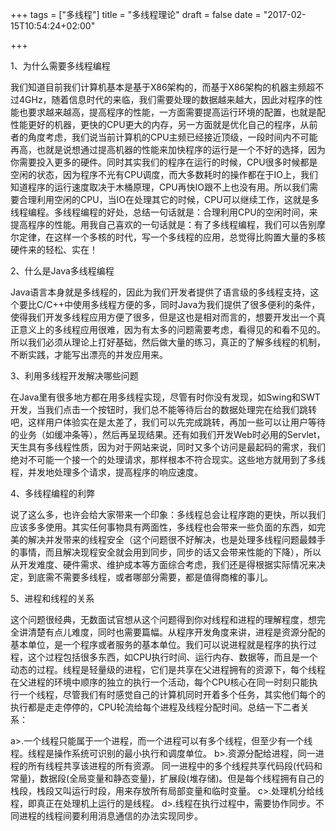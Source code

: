 
+++
tags = ["多线程"]
title = "多线程理论"
draft = false
date = "2017-02-15T10:54:24+02:00"

+++



1、为什么需要多线程编程

我们知道目前我们计算机基本是基于X86架构的，而基于X86架构的机器主频超不过4GHz，随着信息时代的来临，我们需要处理的数据越来越大，因此对程序的性能也要求越来越高，提高程序的性能，一方面需要提高运行环境的配置，也就是配性能更好的机器，更快的CPU更大的内存，另一方面就是优化自己的程序，从前者的角度考虑，我们说当前计算机的CPU主频已经接近顶级，一段时间内不可能再高，也就是说想通过提高机器的性能来加快程序的运行是一个不好的选择，因为你需要投入更多的硬件。同时其实我们的程序在运行的时候，CPU很多时候都是空闲的状态，因为程序不光有CPU调度，而大多数耗时的操作都在于IO上，我们知道程序的运行速度取决于木桶原理，CPU再快IO跟不上也没有用。所以我们需要合理利用空闲的CPU，当IO在处理其它的时候，CPU可以继续工作，这就是多线程编程。多线程编程的好处，总结一句话就是：合理利用CPU的空闲时间，来提高程序的性能。用我自己喜欢的一句话就是：有了多线程编程，我们可以告别摩尔定律，在这样一个多核的时代，写一个多线程的应用，总觉得比购置大量的多核硬件来的轻松、实在！

2、什么是Java多线程编程

Java语言本身就是多线程的，因此为我们开发者提供了语言级的多线程支持，这个要比C/C++中使用多线程方便的多，同时Java为我们提供了很多便利的条件，使得我们开发多线程应用方便了很多，但是这也是相对而言的，想要开发出一个真正意义上的多线程应用很难，因为有太多的问题需要考虑，看得见的和看不见的。所以我们必须从理论上打好基础，然后做大量的练习，真正的了解多线程的机制，不断实践，才能写出漂亮的并发应用来。

3、利用多线程开发解决哪些问题

在Java里有很多地方都在用多线程实现，尽管有时你没有发现，如Swing和SWT开发，当我们点击一个按钮时，我们总不能等待后台的数据处理完在给我们跳转吧，这样用户体验实在是太差了，我们可以先完成跳转，再加一些可以让用户等待的业务（如缓冲条等），然后再呈现结果。还有如我们开发Web时必用的Servlet，天生具有多线程性质，因为对于网站来说，同时又多个访问是最起码的需求，我们绝对不可能一个接一个的处理请求，那样根本不符合现实。这些地方就用到了多线程，并发地处理多个请求，提高程序的响应速度。

4、多线程编程的利弊

说了这么多，也许会给大家带来一个印象：多线程总会让程序跑的更快，所以我们应该多多使用。其实任何事物具有两面性，多线程也会带来一些负面的东西，如完美的解决并发带来的线程安全（这个问题很不好解决，也是处理多线程问题最棘手的事情，而且解决现程安全就会用到同步，同步的话又会带来性能的下降），所以从开发难度、硬件需求、维护成本等方面综合考虑，我们还是得根据实际情况来决定，到底需不需要多线程，或者哪部分需要，都是值得商榷的事儿。

5、进程和线程的关系

这个问题很经典，无数面试官想从这个问题得到你对线程和进程的理解程度，想完全讲清楚有点儿难度，同时也需要篇幅。从程序开发角度来讲，进程是资源分配的基本单位，是一个程序或者服务的基本单位。我们可以说进程就是程序的执行过程，这个过程包括很多东西，如CPU执行时间、运行内存、数据等，而且是一个动态的过程。线程是轻量级的进程，它们是共享在父进程拥有的资源下，每个线程在父进程的环境中顺序的独立的执行一个活动，每个CPU核心在同一时刻只能执行一个线程，尽管我们有时感觉自己的计算机同时开着多个任务，其实他们每个的执行都是走走停停的，CPU轮流给每个进程及线程分配时间。总结一下二者关系：

a>.一个线程只能属于一个进程，而一个进程可以有多个线程，但至少有一个线程。线程是操作系统可识别的最小执行和调度单位。
b>.资源分配给进程，同一进程的所有线程共享该进程的所有资源。 同一进程中的多个线程共享代码段(代码和常量)，数据段(全局变量和静态变量)，扩展段(堆存储)。但是每个线程拥有自己的栈段，栈段又叫运行时段，用来存放所有局部变量和临时变量。
c>.处理机分给线程，即真正在处理机上运行的是线程。
d>.线程在执行过程中，需要协作同步。不同进程的线程间要利用消息通信的办法实现同步。